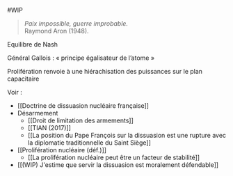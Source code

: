 #WIP 

>*Paix impossible, guerre improbable.*<br/>
>Raymond Aron (1948). 

Equilibre de Nash

Général Gallois : « principe égalisateur de l’atome »

Prolifération renvoie à une hiérachisation des puissances sur le plan capacitaire

Voir :

- [[Doctrine de dissuasion nucléaire française]]
- Désarmement
	- [[Droit de limitation des armements]]
	- [[TIAN (2017)]]
	- [[La position du Pape François sur la dissuasion est une rupture avec la diplomatie traditionnelle du Saint Siège]]
- [[Prolifération nucléaire (déf.)]]
	- [[La prolifération nucléaire peut être un facteur de stabilité]]
- [[(WIP) J'estime que servir la dissuasion est moralement défendable]]